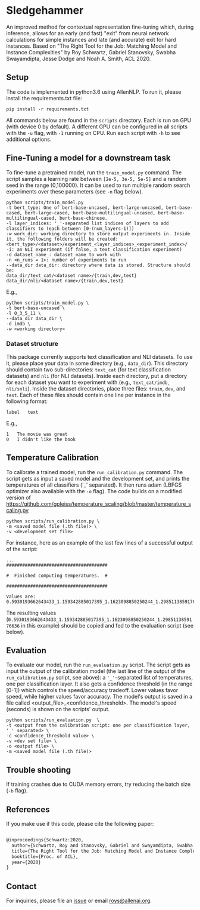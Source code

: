 # Sledgehammer
An improved  method for contextual representation fine-tuning which, during  inference, allows for an early (and fast) "exit" from neural network calculations for  simple  instances  and  late  (and  accurate) exit  for  hard  instances. Based on "The Right Tool for the Job: Matching Model and Instance Complexities" by Roy Schwartz, Gabriel Stanovsky, Swabha Swayamdipta, Jesse Dodge and Noah A. Smith, ACL 2020.


## Setup

The code is implemented in python3.6 using AllenNLP. To run it, please install the requirements.txt file:

```pip install -r requirements.txt```

All commands below are found in the `scripts` directory. Each is run on GPU (with device 0 by default). A different GPU can be configured in all scripts with the `-u` flag, with `-1` running on CPU. Run each script with `-h` to see additional options.

## Fine-Tuning a model for a downstream task
To fine-tune a pretrained model, run the `train_model.py` command. The script samples a learning rate between `[2e-5, 3e-5, 5e-5]` and a random seed in the range (0,100000). It can be used to run multiple random search experiments over these parameters (see `-n` flag below).

```
python scripts/train_model.py
-t bert_type: One of bert-base-uncased, bert-large-uncased, bert-base-cased, bert-large-cased, bert-base-multilingual-uncased, bert-base-multilingual-cased, bert-base-chinese.
-l layer_indices: '_'-separated list indices of layers to add classifiers to (each between [0-(num_layers-1)])
-w work_dir: working directory to store output experiments in. Inside it, the following folders will be created:  <bert_type>/<dataset>/experiment_<layer_indices>_<experiment_index>/
-i: an NLI experiment (if false, a text classification experiment)
-d dataset_name_: dataset name to work with
-n <n_runs = 1>: number of experiments to run
--data_dir data_dir: directory where data is stored. Structure should be:
data_dir/text_cat/<dataset name>/{train,dev,test}
data_dir/nli/<dataset name>/{train,dev,test}
```

E.g., 

```
python scripts/train_model.py \
-t bert-base-uncased \
-l 0_3_5_11 \
--data_dir data_dir \
-d imdb \
-w <working directory>
```

### Dataset structure
This package currently supports text classification and NLI datasets.
To use it, please place your data in some directory (e.g., `data_dir`). 
This directory should contain two sub-directories: `text_cat` (for text classification datasets) and `nli` (for NLI datasets).
Inside each directory, put a directory for each dataset you want to experiment with (e.g., `text_cat/imdb`, `nli/snli`).
Inside the dataset directories, place three files: `train`, `dev`, and `test`.
Each of these files should contain one line per instance in the following format:

```
label	text
```

E.g.,
```
1	The movie was great
0	I didn't like the book
```

## Temperature Calibration
To calibrate a trained model, run the `run_calibration.py` command. The script gets as input a saved model and the development set, and prints the temperatures of all classifiers ('_' separated). It then runs adam (LBFGS optimizer also available with the `-o` flag). 
The code builds on a modified version of https://github.com/gpleiss/temperature_scaling/blob/master/temperature_scaling.py

```
python scripts/run_calibration.py \
-m <saved model file (.th file)> \
-v <development set file>
```


For instance, here as an example of the last few lines of a successful output of the script:


```
...
######################################

#  Finished computing temperatures.  #

######################################

Values are: 0.5930193662643433_1.159342885017395_1.1623098850250244_1.2985113859176636
```

The resulting values (`0.5930193662643433_1.159342885017395_1.1623098850250244_1.2985113859176636` in this example) should be copied and fed to the evaluation script (see below).

## Evaluation

To evaluate our model, run the `run_evaluation.py` script. The script gets as input the output of the calibration model (the last line of the output of the `run_calibration.py` script, see above): a `'_'`-separated list of temperatures, one per classification layer. 
It also gets a confidence threshold (in the range [0-1]) which controls the speed/accuracy tradeoff. Lower values favor speed, while higher values favor accuracy. The model's output is saved in a file called <output_file>_<confidence_threshold>. The model's speed (seconds) is shown on the scripts' output.

```
python scripts/run_evaluation.py  \
-t <output from the calibration script: one per classification layer, '_' separated> \
-c <confidence_threshold value> \
-v <dev set file> \
-o <output file> \
-m <saved model file (.th file)>
```

## Trouble shooting
If training crashes due to CUDA memory errors, try reducing the batch size (`-b` flag).

## References
If you make use if this code, please cite the following paper:

```latex

@inproceedings{Schwartz:2020,
  author={Schwartz, Roy and Stanovsky, Gabriel and Swayamdipta, Swabha and Jesse Dodge and Smith, Noah A.},
  title={The Right Tool for the Job: Matching Model and Instance Complexities},
  booktitle={Proc. of ACL},
  year={2020}
}
```

## Contact

For inquiries, please file an [issue](https://github.com/allenai/sledgehammer/issues) or email roys@allenai.org.

